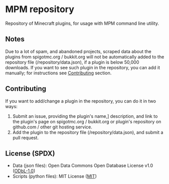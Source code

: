 # MPM repository
Repository of Minecraft plugins, for usage with MPM command line utility.

## Notes
Due to a lot of spam, and abandoned projects, scraped data about the plugins from spigotmc.org / bukkit.org will not be automatically added to the repository file (/repository/data.json), if a plugin is below 50,000 downloads. If you want to see such plugin in the repository, you can add it manually; for instructions see [Contributing](#contributing) section.

## Contributing
If you want to add/change a plugin in the repository, you can do it in two ways:

  1. Submit an issue, providing the plugin's name,] description, and link to the plugin's page on spigotmc.org / bukkit.org or plugin's repository on github.com / other git hosting service.
  2. Add the plugin to the repository file (/repository/data.json), and submit a pull request.

## License (SPDX)
 * Data (json files): Open Data Commons Open Database License v1.0 ([ODbL-1.0](https://opendatacommons.org/licenses/odbl/1.0/))
 * Scripts (python files): MIT License ([MIT](https://opensource.org/licenses/MIT))

